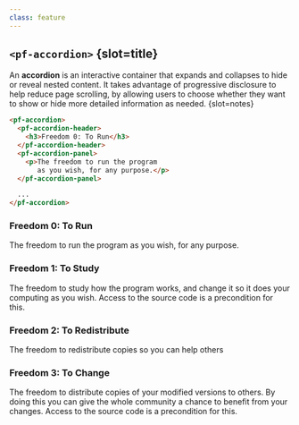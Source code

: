 ```yaml
---
class: feature
---
```

## `<pf-accordion>` {slot=title}

An **accordion** is an interactive container that expands and collapses to hide 
or reveal nested content. It takes advantage of progressive disclosure to help 
reduce page scrolling, by allowing users to choose whether they want to show or 
hide more detailed information as needed.
{slot=notes}

```html
<pf-accordion>
  <pf-accordion-header>
    <h3>Freedom 0: To Run</h3>
  </pf-accordion-header>
  <pf-accordion-panel>
    <p>The freedom to run the program
       as you wish, for any purpose.</p>
  </pf-accordion-panel>

  ...
</pf-accordion>
```

<pf-accordion slot="feature" reveal>
  <pf-accordion-header>
    <h3>Freedom 0: To Run</h3>
  </pf-accordion-header>
  <pf-accordion-panel>
    <p>The freedom to run the program as you wish, for any purpose.</p>
  </pf-accordion-panel>

  <pf-accordion-header expanded>
    <h3>Freedom 1: To Study</h3>
  </pf-accordion-header>
  <pf-accordion-panel>
    <p>The freedom to study how the program works, and change it so it does your computing as you wish. Access to the source code is a precondition for this. </p>

  </pf-accordion-panel>
  <pf-accordion-header>
    <h3>Freedom 2: To Redistribute</h3>
  </pf-accordion-header>
  <pf-accordion-panel>
    <p>The freedom to redistribute copies so you can help others</p>
  </pf-accordion-panel>

  <pf-accordion-header>
    <h3>Freedom 3: To Change</h3>
  </pf-accordion-header>
  <pf-accordion-panel>
    <p>The freedom to distribute copies of your modified versions to others. By doing this you can give the whole community a chance to benefit from your changes. Access to the source code is a precondition for this. </p>
  </pf-accordion-panel>
</pf-accordion>

<script type="module">
import '@patternfly/elements/pf-accordion/pf-accordion.js';
</script>
